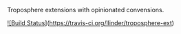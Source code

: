 Troposphere extensions with opinionated convensions.

[![Build Status]](https://travis-ci.org/llinder/troposphere-ext.svg?branch=master)(https://travis-ci.org/llinder/troposphere-ext)